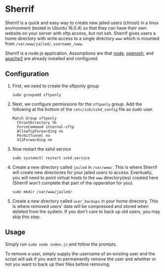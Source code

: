 
# Sherrif

Sherrif is a quick and easy way to create new jailed users (chroot) in a linux environment (tested in Ubuntu 16.0.4) so that they can have their own website on your server with sftp access, but not ssh. Sherrif gives users a home directory with write access to a single directory `www` which is mounted from `/var/www/jailed/_username_/www`.

Sherrif is a node.js application. Assumptions are that [node](https://www.digitalocean.com/community/tutorials/how-to-install-node-js-on-ubuntu-16-04), [openssh](https://www.digitalocean.com/community/tutorials/initial-server-setup-with-ubuntu-16-04), and [apache2](https://www.digitalocean.com/community/tutorials/how-to-set-up-apache-virtual-hosts-on-ubuntu-14-04-lts) are already installed and configured.

## Configuration

1. First, we need to create the sftponly group
    ```
    sudo groupadd sftponly
    ```

1. Next, we configure permissions for the `sftponly` group. Add the following at the bottom of the `/etc/ssh/sshd_config` file as sudo user.
    ```
    Match Group sftponly
      ChrootDirectory %h
      ForceCommand internal-sftp
      AllowTcpForwarding no
      PermitTunnel no
      X11Forwarding no
    ```

3. Now restart the sshd service
    ```
    sudo systemctl restart sshd.service
    ```

4. Create a new directory called `jailed` in `/var/www/`. This is where Sherrif will create new directories for your jailed users to access. Eventually, you will need to point virtual hosts to the `www` directory(ies) created here (Sherrif won't complete that part of the opperation for you).
    ```
    sudo mkdir /var/www/jailed/
    ```

5. Create a new directory called `user_backups` in your home directory. This is where removed users' data will be compressed and stored when deleted from the system. If you don't care to back up old users, you may skip this step.

## Usage
Simply run `sudo node index.js` and follow the prompts.

To remove a user, simply supply the username of an existing user and the script will ask if you want to permamently remove the user and whether or not you want to back up their files before removing.

